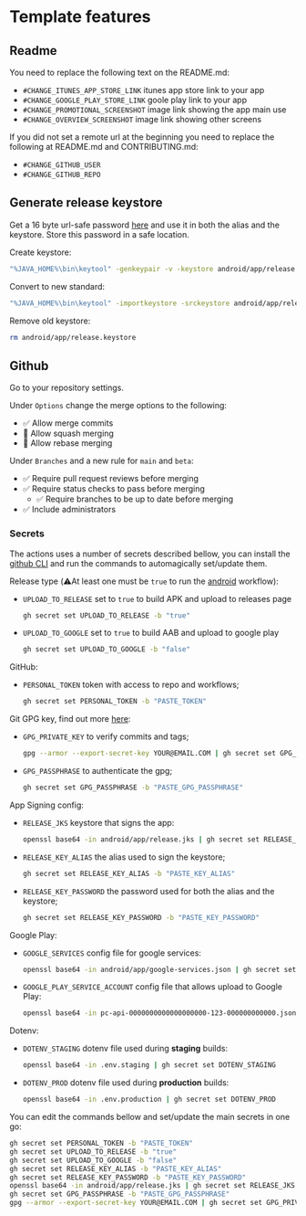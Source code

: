# Template features

## Readme

You need to replace the following text on the README.md:
- `#CHANGE_ITUNES_APP_STORE_LINK` itunes app store link to your app
- `#CHANGE_GOOGLE_PLAY_STORE_LINK` goole play link to your app
- `#CHANGE_PROMOTIONAL_SCREENSHOT` image link showing the app main use
- `#CHANGE_OVERVIEW_SCREENSHOT` image link showing other screens

If you did not set a remote url at the beginning you need to replace the following at README.md and CONTRIBUTING.md:
- `#CHANGE_GITHUB_USER`
- `#CHANGE_GITHUB_REPO`

## Generate release keystore

Get a 16 byte url-safe password [here](https://generate.plus/en/base64) and use it in both the alias and the keystore. Store this password in a safe location.

Create keystore:
```sh
"%JAVA_HOME%\bin\keytool" -genkeypair -v -keystore android/app/release.keystore -alias HelloWorld -keyalg RSA -keysize 2048 -validity 10000
```
Convert to new standard:
```sh
"%JAVA_HOME%\bin\keytool" -importkeystore -srckeystore android/app/release.keystore -destkeystore android/app/release.jks -deststoretype pkcs12
```
Remove old keystore:
```sh
rm android/app/release.keystore
```

## Github
Go to your repository settings.

Under `Options` change the merge options to the following:
- ✅ Allow merge commits
- 🔲 Allow squash merging
- 🔲 Allow rebase merging

Under `Branches` and a new rule for `main` and `beta`:
- ✅ Require pull request reviews before merging
- ✅ Require status checks to pass before merging
  - ✅ Require branches to be up to date before merging
- ✅ Include administrators

### Secrets

The actions uses a number of secrets described bellow, you can install the [github CLI](https://cli.github.com/) and run the commands to automagically set/update them.

Release type (⚠️At least one must be `true` to run the [android](.github/workflows/android.yml) workflow):
- `UPLOAD_TO_RELEASE` set to `true` to build APK and upload to releases page
  ```sh
  gh secret set UPLOAD_TO_RELEASE -b "true"
  ```
- `UPLOAD_TO_GOOGLE` set to `true` to build AAB and upload to google play
  ```sh
  gh secret set UPLOAD_TO_GOOGLE -b "false"
  ```

GitHub:
- `PERSONAL_TOKEN` token with access to repo and workflows;
  ```sh
  gh secret set PERSONAL_TOKEN -b "PASTE_TOKEN"
  ```

Git GPG key, find out more [here](https://github.com/crazy-max/ghaction-import-gpg):
- `GPG_PRIVATE_KEY` to verify commits and tags;
  ```sh
  gpg --armor --export-secret-key YOUR@EMAIL.COM | gh secret set GPG_PRIVATE_KEY
  ```
- `GPG_PASSPHRASE` to authenticate the gpg;
  ```sh
  gh secret set GPG_PASSPHRASE -b "PASTE_GPG_PASSPHRASE"
  ```

App Signing config:
- `RELEASE_JKS` keystore that signs the app:
  ```sh
  openssl base64 -in android/app/release.jks | gh secret set RELEASE_JKS
  ```
- `RELEASE_KEY_ALIAS` the alias used to sign the keystore;
  ```sh
  gh secret set RELEASE_KEY_ALIAS -b "PASTE_KEY_ALIAS"
  ```
- `RELEASE_KEY_PASSWORD` the password used for both the alias and the keystore;
  ```sh
  gh secret set RELEASE_KEY_PASSWORD -b "PASTE_KEY_PASSWORD"
  ```

Google Play:
- `GOOGLE_SERVICES` config file for google services:
  ```sh
  openssl base64 -in android/app/google-services.json | gh secret set GOOGLE_SERVICES
  ```
- `GOOGLE_PLAY_SERVICE_ACCOUNT` config file that allows upload to Google Play:
  ```sh
  openssl base64 -in pc-api-0000000000000000000-123-000000000000.json | gh secret set GOOGLE_PLAY_SERVICE_ACCOUNT
  ```

Dotenv:
- `DOTENV_STAGING` dotenv file used during **staging** builds:
  ```sh
  openssl base64 -in .env.staging | gh secret set DOTENV_STAGING
  ```
- `DOTENV_PROD` dotenv file used during **production** builds:
  ```sh
  openssl base64 -in .env.production | gh secret set DOTENV_PROD
  ```

You can edit the commands bellow and set/update the main secrets in one go:

```sh
gh secret set PERSONAL_TOKEN -b "PASTE_TOKEN"
gh secret set UPLOAD_TO_RELEASE -b "true"
gh secret set UPLOAD_TO_GOOGLE -b "false"
gh secret set RELEASE_KEY_ALIAS -b "PASTE_KEY_ALIAS"
gh secret set RELEASE_KEY_PASSWORD -b "PASTE_KEY_PASSWORD"
openssl base64 -in android/app/release.jks | gh secret set RELEASE_JKS
gh secret set GPG_PASSPHRASE -b "PASTE_GPG_PASSPHRASE"
gpg --armor --export-secret-key YOUR@EMAIL.COM | gh secret set GPG_PRIVATE_KEY
```
